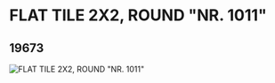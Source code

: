 # FLAT TILE 2X2, ROUND "NR. 1011"
## 19673
![FLAT TILE 2X2, ROUND "NR. 1011"](https://lc-www-live-s.legocdn.com/media/bricks/5/2/6100970.jpg)